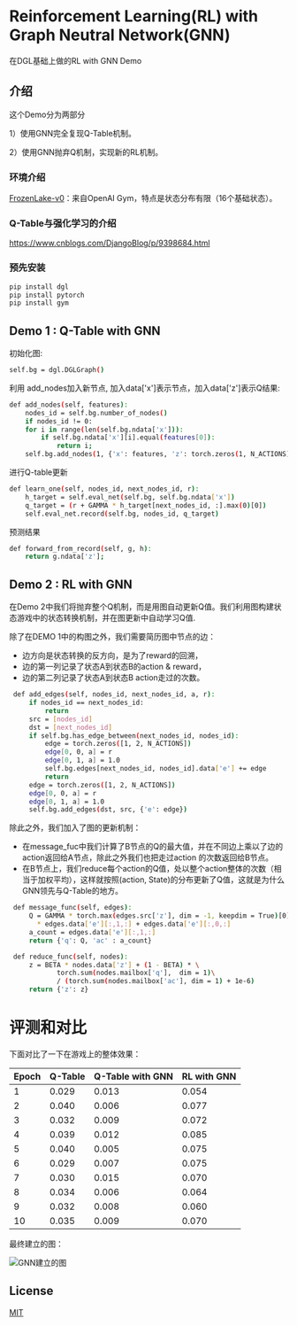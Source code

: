 # Reinforcement Learning(RL) with Graph Neutral Network(GNN)

在DGL基础上做的RL with GNN Demo

## 介绍

这个Demo分为两部分

1）使用GNN完全复现Q-Table机制。

2）使用GNN抛弃Q机制，实现新的RL机制。

### 环境介绍

[FrozenLake-v0](https://gym.openai.com/envs/FrozenLake-v0/)：来自OpenAI Gym，特点是状态分布有限（16个基础状态）。

### Q-Table与强化学习的介绍
https://www.cnblogs.com/DjangoBlog/p/9398684.html

### 预先安装
```bash
pip install dgl
pip install pytorch
pip install gym
```

## Demo 1 : Q-Table with GNN
初始化图:
```bash
self.bg = dgl.DGLGraph()
```
利用 add_nodes加入新节点, 加入data['x']表示节点，加入data['z']表示Q结果:
```bash
def add_nodes(self, features):
    nodes_id = self.bg.number_of_nodes()
    if nodes_id != 0:
    for i in range(len(self.bg.ndata['x'])):
        if self.bg.ndata['x'][i].equal(features[0]):
            return i;
    self.bg.add_nodes(1, {'x': features, 'z': torch.zeros(1, N_ACTIONS)})
```
进行Q-table更新
```bash
def learn_one(self, nodes_id, next_nodes_id, r):
    h_target = self.eval_net(self.bg, self.bg.ndata['x'])
    q_target = (r + GAMMA * h_target[next_nodes_id, :].max(0)[0])
    self.eval_net.record(self.bg, nodes_id, q_target)
```
预测结果
```bash
def forward_from_record(self, g, h):
    return g.ndata['z'];
```
## Demo 2 : RL with GNN
在Demo 2中我们将抛弃整个Q机制，而是用图自动更新Q值。我们利用图构建状态游戏中的状态转换机制，并在图更新中自动学习Q值.

除了在DEMO 1中的构图之外，我们需要简历图中节点的边：

- 边方向是状态转换的反方向，是为了reward的回溯，
- 边的第一列记录了状态A到状态B的action & reward，
- 边的第二列记录了状态A到状态B action走过的次数。

```bash
 def add_edges(self, nodes_id, next_nodes_id, a, r):
     if nodes_id == next_nodes_id:
         return
     src = [nodes_id]
     dst = [next_nodes_id]
     if self.bg.has_edge_between(next_nodes_id, nodes_id):
         edge = torch.zeros([1, 2, N_ACTIONS])
         edge[0, 0, a] = r
         edge[0, 1, a] = 1.0
         self.bg.edges[next_nodes_id, nodes_id].data['e'] += edge
         return
     edge = torch.zeros([1, 2, N_ACTIONS])
     edge[0, 0, a] = r
     edge[0, 1, a] = 1.0
     self.bg.add_edges(dst, src, {'e': edge})
```
除此之外，我们加入了图的更新机制：
- 在message_fuc中我们计算了B节点的Q的最大值，并在不同边上乘以了边的action返回给A节点，除此之外我们也把走过action 的次数返回给B节点。
- 在B节点上，我们reduce每个action的Q值，处以整个action整体的次数（相当于加权平均），这样就按照(action, State)的分布更新了Q值，这就是为什么GNN领先与Q-Table的地方。
```bash
 def message_func(self, edges):
     Q = GAMMA * torch.max(edges.src['z'], dim = -1, keepdim = True)[0] \
       * edges.data['e'][:,1,:] + edges.data['e'][:,0,:]
     a_count = edges.data['e'][:,1,:]
     return {'q': Q, 'ac' : a_count}

 def reduce_func(self, nodes):
     z = BETA * nodes.data['z'] + (1 - BETA) * \ 
            torch.sum(nodes.mailbox['q'],  dim = 1)\
            / (torch.sum(nodes.mailbox['ac'], dim = 1) + 1e-6)
     return {'z': z}
```

# 评测和对比
下面对比了一下在游戏上的整体效果：

| Epoch| Q-Table | Q-Table with GNN | RL with GNN|
| ------ | ------ | ------ |------|
| 1 | 0.029 | 0.013|0.054|
| 2 | 0.040 | 0.006 |0.077|
| 3 | 0.032 | 0.009 |0.072|
| 4 | 0.039 | 0.012 |0.085|
| 5 | 0.040 | 0.005|0.075|
| 6 | 0.029 | 0.007 |0.075|
| 7 | 0.030 | 0.015|0.070|
| 8 | 0.034 | 0.006 |0.064|
| 9 | 0.032 | 0.008 |0.060|
| 10 | 0.035 | 0.009 |0.070|

最终建立的图：

![GNN建立的图](https://github.com/swtheing/DGL_RL/blob/master/GNN_Trans.png)
## License
[MIT](https://choosealicense.com/licenses/mit/)
